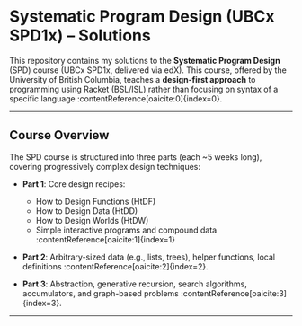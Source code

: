 # Systematic Program Design (UBCx SPD1x) – Solutions

This repository contains my solutions to the **Systematic Program Design** (SPD) course (UBCx SPD1x, delivered via edX). This course, offered by the University of British Columbia, teaches a **design-first approach** to programming using Racket (BSL/ISL) rather than focusing on syntax of a specific language :contentReference[oaicite:0]{index=0}.

---

##  Course Overview

The SPD course is structured into three parts (each ~5 weeks long), covering progressively complex design techniques:

- **Part 1**: Core design recipes:
  - How to Design Functions (HtDF)
  - How to Design Data (HtDD)
  - How to Design Worlds (HtDW)
  - Simple interactive programs and compound data :contentReference[oaicite:1]{index=1}

- **Part 2**: Arbitrary-sized data (e.g., lists, trees), helper functions, local definitions :contentReference[oaicite:2]{index=2}.

- **Part 3**: Abstraction, generative recursion, search algorithms, accumulators, and graph-based problems :contentReference[oaicite:3]{index=3}.

---
